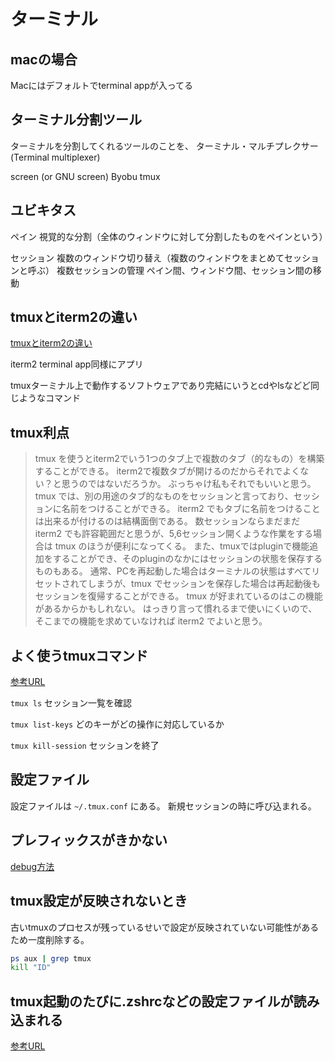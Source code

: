 # ターミナル

## macの場合

Macにはデフォルトでterminal appが入ってる

## ターミナル分割ツール

ターミナルを分割してくれるツールのことを、 ターミナル・マルチプレクサー (Terminal multiplexer)

screen (or GNU screen)
Byobu
tmux

## ユビキタス

ペイン
視覚的な分割（全体のウィンドウに対して分割したものをペインという）

セッション
複数のウィンドウ切り替え（複数のウィンドウをまとめてセッションと呼ぶ）
複数セッションの管理
ペイン間、ウィンドウ間、セッション間の移動

## tmuxとiterm2の違い

[tmuxとiterm2の違い](https://www.astapi.dev/article/8BXwKLRAKAIcQvvIafsE)

iterm2
terminal app同様にアプリ

tmuxターミナル上で動作するソフトウェアであり完結にいうとcdやlsなどど同じようなコマンド

## tmux利点

>tmux を使うとiterm2でいう1つのタブ上で複数のタブ（的なもの）を構築することができる。
>iterm2で複数タブが開けるのだからそれでよくない？と思うのではないだろうか。
>ぶっちゃけ私もそれでもいいと思う。
>tmux では、別の用途のタブ的なものをセッションと言っており、セッションに名前をつけることができる。 iterm2 でもタブに名前をつけることは出来るが付けるのは結構面倒である。
>数セッションならまだまだ iterm2 でも許容範囲だと思うが、5,6セッション開くような作業をする場合は tmux のほうが便利になってくる。
>また、tmuxではpluginで機能追加をすることができ、そのpluginのなかにはセッションの状態を保存するものもある。
>通常、PCを再起動した場合はターミナルの状態はすべてリセットされてしまうが、tmux でセッションを保存した場合は再起動後もセッションを復帰することができる。
>tmux が好まれているのはこの機能があるからかもしれない。
>はっきり言って慣れるまで使いにくいので、そこまでの機能を求めていなければ iterm2 でよいと思う。

## よく使うtmuxコマンド

[参考URL](https://qiita.com/nmrmsys/items/03f97f5eabec18a3a18b)

`tmux ls`
セッション一覧を確認

`tmux list-keys`
どのキーがどの操作に対応しているか

`tmux kill-session`
セッションを終了

## 設定ファイル

設定ファイルは `~/.tmux.conf` にある。
新規セッションの時に呼び込まれる。

## プレフィックスがきかない

[debug方法](https://ja.stackoverflow.com/questions/54033/tmux%E3%81%AEdefault-key-bindingctrl-b-%E3%81%8C%E6%9C%89%E5%8A%B9%E3%81%A7%E3%81%AA%E3%81%84)

## tmux設定が反映されないとき

古いtmuxのプロセスが残っているせいで設定が反映されていない可能性があるため一度削除する。

```sh
ps aux | grep tmux
kill "ID"
```

## tmux起動のたびに.zshrcなどの設定ファイルが読み込まれる

[参考URL](https://qiita.com/key-amb/items/ce39b0c85b30888e1e3b)
